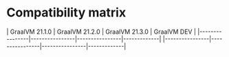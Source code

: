 # Compatibility matrix

| GraalVM 21.1.0 | GraalVM 21.2.0 | GraalVM 21.3.0 | GraalVM DEV | |----------------|----------------|----------------|-------------|
|----------------|----------------|----------------|-------------|
